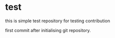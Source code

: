 test
====

this is simple test repository for testing contribution

first commit after initialising git repository.
